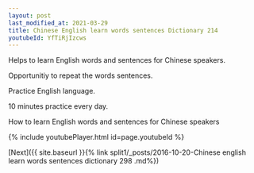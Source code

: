 ```yaml
---
layout: post
last_modified_at: 2021-03-29
title: Chinese English learn words sentences Dictionary 214 
youtubeId: YfTiRjIzcws
---
```

 
 
Helps to learn English words and sentences for Chinese speakers.

Opportunitiy to repeat the words sentences. 

Practice English language. 
 
10 minutes practice every day. 
 
How to learn English words and sentences for Chinese speakers 
 
{% include youtubePlayer.html id=page.youtubeId %}
 
 
[Next]({{ site.baseurl }}{% link  split1/_posts/2016-10-20-Chinese english learn words sentences dictionary 298 .md%})
 
